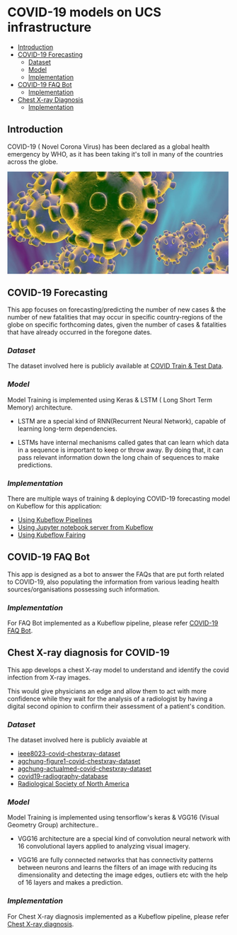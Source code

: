 # COVID-19 models on UCS infrastructure

<!-- vscode-markdown-toc -->
* [Introduction](#Introduction)
* [COVID-19 Forecasting](#COVIDForecasting)
     * [Dataset](#Dataset)
     * [Model](#Model)
     * [Implementation](#ForecastImplementation)
* [COVID-19 FAQ Bot](#COVIDFaqBot)
     * [Implementation](#FAQImplementation)
* [Chest X-ray Diagnosis](#chestXrayDiagnosis)
     * [Implementation](#DiagnosisImplementation) 

<!-- vscode-markdown-toc-config
	numbering=false
	autoSave=true
	/vscode-markdown-toc-config -->
<!-- /vscode-markdown-toc -->

## <a name='Introduction'></a>Introduction
COVID-19 ( Novel Corona Virus) has been declared as a global health emergency by WHO,
as it has been taking it's toll in many of the countries across the globe.

<img src="./pictures/corona_virus.jpg" width="500" align="middle"/>

## <a name='COVIDForecasting'></a>COVID-19 Forecasting

This app focuses on forecasting/predicting the number of new cases & the number of new
fatalities that may occur in specific country-regions of the globe on specific forthcoming dates,
given the number of cases & fatalities that have already occurred in the foregone dates.

### <a name='Dataset'></a>*Dataset*
The dataset involved here is publicly available at [COVID Train & Test Data](https://www.kaggle.com/c/covid19-global-forecasting-week-4/data).


### <a name='Model'></a>*Model*

 Model Training is implemented using Keras & LSTM ( Long Short Term Memory) architecture.

   * LSTM are a special kind of RNN(Recurrent Neural Network), capable of learning long-term dependencies.

   * LSTMs have internal mechanisms called gates that can learn which data in a sequence is important to keep or throw away. By doing that, it can pass relevant information down the long chain of sequences to make predictions.

### <a name='ForecastImplementation'></a>*Implementation*

There are multiple ways of training & deploying COVID-19 forecasting model on Kubeflow for this application:
  - [Using Kubeflow Pipelines](./pipelines)
  - [Using Jupyter notebook server from Kubeflow](./notebook)
  - [Using Kubeflow Fairing](./fairing)

## <a name='COVIDFaqBot'></a>COVID-19 FAQ Bot

 This app is designed as a bot to answer the FAQs that are put forth related to COVID-19, also populating the information from various leading health sources/organisations possessing such information.

### <a name='FAQImplementation'></a>*Implementation*

For FAQ Bot implemented as a Kubeflow pipeline, please refer [COVID-19 FAQ Bot](./pipelines/faq-bot).

## <a name='chestXrayDiagnosis'></a>Chest X-ray diagnosis for COVID-19

  This app develops a chest X-ray model to understand and identify the covid infection from X-ray images.

  This would give physicians an edge and allow them to act with more confidence while they wait for the analysis of a radiologist by having a digital second opinion to confirm their assessment of a patient's condition.
  
 ### <a name='Dataset'></a>*Dataset*
The dataset involved here is publicly avaiable at
* [ieee8023-covid-chestxray-dataset](https://github.com/ieee8023/covid-chestxray-dataset)
* [agchung-figure1-covid-chestxray-dataset](https://github.com/agchung/Figure1-COVID-chestxray-dataset)
* [agchung-actualmed-covid-chestxray-dataset](https://github.com/agchung/Actualmed-COVID-chestxray-dataset)
* [covid19-radiography-database](https://www.kaggle.com/tawsifurrahman/covid19-radiography-database)
* [Radiological Society of North America](https://www.kaggle.com/c/rsna-pneumonia-detection-challenge (which came from: https://nihcc.app.box.com/v/ChestXray-NIHCC))


### <a name='Model'></a>*Model*

 Model Training is implemented using tensorflow's keras & VGG16 (Visual Geometry Group) architecture..

   * VGG16 architecture are a special kind of convolution neural network with 16 convolutional layers applied to analyzing visual imagery.

   * VGG16 are fully connected networks that has connectivity patterns between neurons and learns the filters of an image with reducing its dimensionality and detecting the image edges, outliers etc with the help of 16 layers and makes a prediction.

### <a name='DiagnosisImplementation'></a>*Implementation*   

For Chest X-ray diagnosis implemented as a Kubeflow pipeline, please refer [Chest X-ray diagnosis](./pipelines/chest-xray).
